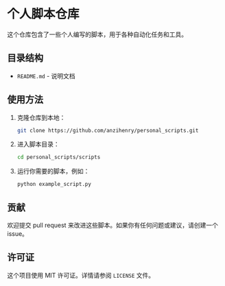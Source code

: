 # 个人脚本仓库

这个仓库包含了一些个人编写的脚本，用于各种自动化任务和工具。

## 目录结构

- `README.md` - 说明文档

## 使用方法

1. 克隆仓库到本地：
    ```bash
    git clone https://github.com/anzihenry/personal_scripts.git
    ```
2. 进入脚本目录：
    ```bash
    cd personal_scripts/scripts
    ```
3. 运行你需要的脚本，例如：
    ```bash
    python example_script.py
    ```

## 贡献

欢迎提交 pull request 来改进这些脚本。如果你有任何问题或建议，请创建一个 issue。

## 许可证

这个项目使用 MIT 许可证。详情请参阅 `LICENSE` 文件。